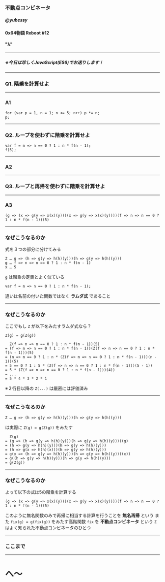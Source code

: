 <!-- $theme: gaia -->

### 不動点コンビネータ

##### @yubessy

#### 0x64物語 Reboot #12

#### "λ"

---

##### ※今日は珍しくJavaScript(ES6)でお送りします！

---

### Q1. 階乗を計算せよ

---

### A1

```
for (var p = 1, n = 1; n <= 5; n++) p *= n;
p;
```

---

### Q2. ループを使わずに階乗を計算せよ

```
var f = n => n == 0 ? 1 : n * f(n - 1);
f(5);
```

---

### A2

---

### Q3. ループと再帰を使わずに階乗を計算せよ

---

### A3

```
(g => (x => g(y => x(x)(y)))(x => g(y => x(x)(y))))(f => n => n == 0 ? 1 : n * f(n - 1))(5)
```

---

### なぜこうなるのか

式を３つの部分に分けてみる

```
Z … g => (h => g(y => h(h)(y)))(h => g(y => h(h)(y)))
g … f => n => n == 0 ? 1 : n * f(n - 1)
x … 5
```

`g` は階乗の定義とよく似ている

```
var f = n => n == 0 ? 1 : n * f(n - 1);
```

違いは名前の付いた関数ではなく **ラムダ式** であること

---

### なぜこうなるのか

ここでもし `Z` が以下をみたすラムダ式なら？

```
Z(g) = g(Z(g))
```

```
  Z(f => n => n == 0 ? 1 : n * f(n - 1))(5)
= (f => n => n == 0 ? 1 : n * f(n - 1))(Z(f => n => n == 0 ? 1 : n * f(n - 1)))(5)
= (n => n == 0 ? 1 : n * (Z(f => n => n == 0 ? 1 : n * f(n - 1)))(n - 1))(5)
= 5 == 0 ? 1 : 5 * (Z(f => n => n == 0 ? 1 : n * f(n - 1)))(5 - 1))
= 5 * (Z(f => n => n == 0 ? 1 : n * f(n - 1)))(4))
= ...
= 5 * 4 * 3 * 2 * 1
```

※２行目以降の `Z(...)` は厳密には評価済み

---

### なぜこうなるのか

```
Z … g => (h => g(y => h(h)(y)))(h => g(y => h(h)(y)))
```

は実際に `Z(g) = g(Z(g))` をみたす

```
  Z(g)
= (g => (h => g(y => h(h)(y)))(h => g(y => h(h)(y))))(g)
= (h => g(y => h(h)(y)))(h => g(y => h(h)(y)))
= (h => g(x => h(h)(x)))(h => g(y => h(h)(y)))
= g(x => (h => g(y => h(h)(y)))(h => g(y => h(h)(y)))(x))
= g((h => g(y => h(h)(y)))(h => g(y => h(h)(y)))
= g(Z(g))
```

---

### なぜこうなるのか

よって以下の式は5の階乗を計算する

```
(g => (x => g(y => x(x)(y)))(x => g(y => x(x)(y))))(f => n => n == 0 ? 1 : n * f(n - 1))(5)
```

このように無名関数のみで再帰に相当する計算を行うことを **無名再帰** という
また `fix(g) = g(fix(g))` をみたす高階関数 `fix` を **不動点コンビネータ** という
`Z` はよく知られた不動点コンビネータのひとつ

---

### ここまで

---

# へ～
